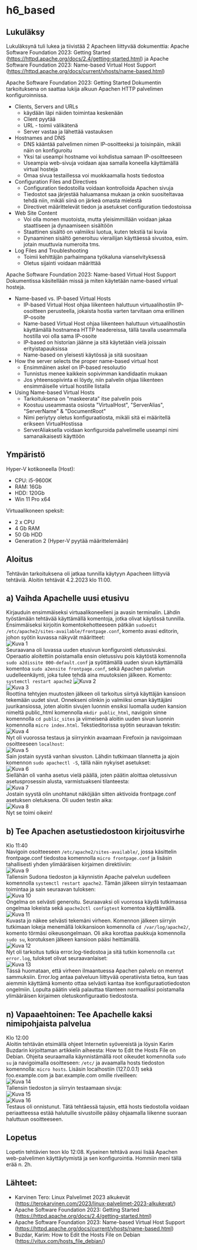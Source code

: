 # h6_based


## Lukuläksy
Lukuläksynä tuli lukea ja tiivistää 2 Apacheen liittyvää dokumenttia: Apache Software Foundation 2023: Getting Started (https://httpd.apache.org/docs/2.4/getting-started.html) ja Apache Software Foundation 2023: Name-based Virtual Host Support (https://httpd.apache.org/docs/current/vhosts/name-based.html)

Apache Software Foundation 2023: Getting Started
Dokumentin tarkoituksena on saattaa lukija alkuun Apachen HTTP palvelimen konfiguroinnissa.
- Clients, Servers and URLs
	- käydään läpi näiden toimintaa keskenään
	- Client pyytää
	- URL - toimii välikätenä
	- Server vastaa ja lähettää vastauksen
- Hostnames and DNS
	- DNS kääntää palvelimen nimen IP-osoitteeksi ja toisinpäin, mikäli näin on konfiguroitu
	- Yksi tai useampi hostname voi kohdistua samaan IP-osoitteeseen
	- Useampia web-sivuja voidaan ajaa samalla koneella käyttämällä virtual hosteja
	- Omaa sivua testaillessa voi muokkaamalla hosts tiedostoa
- Configuration Files and Directives
	- Configuration tiedostoilla voidaan kontrolloida Apachen sivuja 
	- Tiedostot saa järjestää haluamansa mukaan ja onkin suositeltavaa tehdä niin, mikäli siinä on järkeä omasta mielestä
	- Directivet määrittelevät tiedon ja asetukset configuration tiedostoissa
- Web Site Content
	- Voi olla monen muotoista, mutta yleisimmillään voidaan jakaa staattiseen ja dynaamiseen sisältöön
	- Staattinen sisältö on valmiiksi luotua, kuten tekstiä tai kuvia
	- Dynaaminen sisältö generoituu vierailijan käyttäessä sivustoa, esim. jotain muuttuvia numeroita tms.
- Log Files and Troubleshooting
	- Toimii kehittäjän parhaimpana työkaluna vianselvityksessä
	- Oletus sijainti voidaan määrittää

Apache Software Foundation 2023: Name-based Virtual Host Support
Dokumentissa käsitellään missä ja miten käytetään name-based virtual hosteja.
- Name-based vs. IP-based Virtual Hosts
	- IP-based Virtual Host ohjaa liikenteen haluttuun virtuaalihostiin IP-osoitteen perusteella, jokaista hostia varten tarvitaan oma erillinen IP-osoite
	- Name-based Virtual Host ohjaa liikenteen haluttuun virtuaalihostiin käyttämällä hostnamea HTTP headereissa, tällä tavalla useammalla hostilla voi olla sama IP-osoite
	- IP-based on historian jäänne ja sitä käytetään vielä joissain erityistapauksissa
	- Name-based on yleisesti käytössä ja sitä suositaan
- How the server selects the proper name-based virtual host
	- Ensimmäinen askel on IP-based resoluutio
	- Tunnistus menee kaikkein sopivimman kandidaatin mukaan
	- Jos yhteensopivinta ei löydy, niin palvelin ohjaa liikenteen ensimmäiselle virtual hostille listalla
- Using Name-based Virtual Hosts
	- Tarkoituksena on "maskeerata" itse palvelin pois
	- Koostuu useammasta osiosta "VirtualHost", "ServerAlias", "ServerName" & "DocumentRoot"
	- Nimi periytyy oletus konfiguraatiosta, mikäli sitä ei määritellä erikseen VirtualHostissa
	- ServerAliaksella voidaan konfiguroida palvelimelle useampi nimi samanaikaisesti käyttöön
	

## Ympäristö

Hyper-V kotikoneella (Host):

- CPU: i5-9600K
- RAM: 16Gb
- HDD: 120Gb
- Win 11 Pro x64

Virtuaalikoneen speksit:

- 2 x CPU
- 4 Gb RAM
- 50 Gb HDD
- Generation 2 (Hyper-V pyytää määrittelemään)

## Aloitus 
Tehtävän tarkoituksena oli jatkaa tunnilla käytyyn Apacheen liittyviä tehtäviä.
Aloitin tehtävät 4.2.2023 klo 11:00.


## a) Vaihda Apachelle uusi etusivu
Kirjauduin ensimmäiseksi virtuaalikoneelleni ja avasin terminalin. Lähdin työstämään tehtävää käyttämällä komentoja, jotka olivat käytössä tunnilla.
Ensimmäiseksi kirjoitin komentokehotteeseen pätkän ```sudoedit /etc/apache2/sites-available/frontpage.conf```, komento avasi editorin, johon syötin kuvassa näkyvät määritteet:</br>
![Kuva 1](https://user-images.githubusercontent.com/122887740/216758755-d0717008-b563-4260-a13c-1cfdc2300415.png)</br>
Seuraavana oli luvassa uuden etusivun konfigurointi oletussivuksi. Operaatio aloitettiin poistamalla ensin oletussivu pois käytöstä komennolla 
```sudo a2dissite 000-default.conf``` ja syöttämällä uuden sivun käyttämällä komentoa ```sudo a2ensite frontpage.conf```, sekä Apachen palvelun uudelleenkäynti, joka tulee tehdä aina muutoksien jälkeen. Komento: ```systemctl restart apache2```
![Kuva 2](https://user-images.githubusercontent.com/122887740/216759054-e1330500-ff80-4403-8813-6875a27cc35e.png)</br>
![Kuva 3](https://user-images.githubusercontent.com/122887740/216759057-3b32836f-f2fa-48ca-9995-8f8b2a1574d2.png)</br>
Roottina tehtyjen muutosten jälkeen oli tarkoitus siirtyä käyttäjän kansioon tekemään uudet sivut. Onnekseni olinkin jo valmiiksi oman käyttäjäni juurikansiossa, joten aloitin sivujen luonnin ensiksi luomalla uuden kansion nimeltä public_html komennolla ```mkdir public_html```, navigoin sinne komennolla ```cd public_sites``` ja viimeisenä aloitin uuden sivun luonnin komennolla ```micro index.html```. Tekstieditorissa syötin seuraavan tekstin: </br>
![Kuva 4](https://user-images.githubusercontent.com/122887740/216759196-d20c6c8d-6cdc-439d-b652-1fac20fa17ba.png)</br>
Nyt oli vuorossa testaus ja siirryinkin avaamaan Firefoxin ja navigoimaan osoitteeseen ```localhost```: </br>
![Kuva 5](https://user-images.githubusercontent.com/122887740/216760036-ca4afb12-c516-4af0-8a04-2928c186487b.png)</br>
Sain jostain syystä vanhan sivuston. Lähdin tutkimaan tilannetta ja ajoin komennon ```sudo apachectl -S```, tällä näin nykyiset asetukset: </br>
![Kuva 6](https://user-images.githubusercontent.com/122887740/216760135-c68145ff-2699-4a84-917f-7783c52dda49.png)</br>
Siellähän oli vanha asetus vielä päällä, joten päätin aloittaa oletussivun asetusprosessin alusta, varmistuakseni tilanteesta:</br>
![Kuva 7](https://user-images.githubusercontent.com/122887740/216760235-92459afe-8cff-474a-8832-a42d0492ae90.png)</br>
Jostain syystä olin unohtanut näköjään sitten aktivoida frontpage.conf asetuksen oletuksena. Oli uuden testin aika: </br>
![Kuva 8](https://user-images.githubusercontent.com/122887740/216760289-34917a7a-4db2-4bb4-a7c2-3434ed7cfbf6.png)</br>
Nyt se toimi oikein!


## b) Tee Apachen asetustiedostoon kirjoitusvirhe
Klo 11:40</br>
Navigoin osoitteeseen ```/etc/apache2/sites-available/```, jossa käsittelin frontpage.conf tiedostoa komennolla ```micro frontpage.conf``` ja lisäsin tahallisesti yhden ylimääräisen kirjaimen <Directory> direktiiviin: </br>
![Kuva 9](https://user-images.githubusercontent.com/122887740/216760477-cd7fe87e-7eaa-49b6-9a33-59a17ffc5037.png)</br>
Tallensin Sudona tiedoston ja käynnistin Apache palvelun uudelleen komennolla ```systemctl restart apache2```. Tämän jälkeen siirryin testaamaan toimintaa ja sain seuraavan tuloksen: </br>
![Kuva 10](https://user-images.githubusercontent.com/122887740/216760534-05a39c73-6a04-41ae-b7a2-c1c9b0e086b8.png) </br>
Ongelma on selvästi generoitu. Seuraavaksi oli vuorossa käydä tutkimassa ongelmaa lokeista sekä ```apache2ctl configtest``` komentoa käyttämällä. </br>
![Kuva 11](https://user-images.githubusercontent.com/122887740/216760620-1586ab69-5d4b-4408-a1f0-8fde59e1af6d.png) </br>
Kuvasta jo näkee selvästi tekemäni virheen. Komennon jälkeen siirryin tutkimaan lokeja menemällä lokikansioon komennolla ```cd /var/log/apache2/```, komento törmäsi oikeusongelmaan. Oli aika korottaa paukkuja komennolla ```sudo su```, korotuksen jälkeen kansioon pääsi heittämällä. </br>
![Kuva 12](https://user-images.githubusercontent.com/122887740/216760752-e131eb82-fab0-4f6d-a2a0-cfdb09b84497.png) </br>
Nyt oli tarkoitus tutkia error.log-tiedostoa ja sitä tutkin komennolla ```cat error.log```, tulokset olivat seuraavanlaiset: </br>
![Kuva 13](https://user-images.githubusercontent.com/122887740/216760846-1c621ed3-17ac-435e-b7dd-f111629c101e.png) </br>
Tässä huomataan, että virheen ilmaantuessa Apachen palvelu on mennyt sammuksiin. Error.log antaa palveluun liittyvää operatiivista tietoa, kun taas aiemmin käyttämä komento ottaa selvästi kantaa itse konfiguraatiotiedoston ongelmiin. Lopulta päätin vielä palauttaa tilanteen normaaliksi poistamalla ylimääräisen kirjaimen oletuskonfiguraatio tiedostosta.

## n) Vapaaehtoinen: Tee Apachelle kaksi nimipohjaista palvelua
Klo 12:00 </br>
Aloitin tehtävän etsimällä ohjeet Internetin syövereistä ja löysin Karim Buzdarin kirjoittaman artikkelin aiheesta: How to Edit the Hosts File on Debian. Ohjeita seuraamalla käynnistämällä root oikeudet komennolla ```sudo su``` ja navigoimalla osoitteseen: ```/etc/``` ja avaamalla hosts tiedoston komennolla: ```micro hosts```. Lisäsin localhostiin (127.0.0.1) sekä foo.example.com ja bar.example.com omille riveilleen: </br>
![Kuva 14](https://user-images.githubusercontent.com/122887740/216761241-60a840e6-ceb2-4195-b70e-0df20a396ab9.png)</br>
Tallensin tiedoston ja siirryin testaamaan sivuja: </br>
![Kuva 15](https://user-images.githubusercontent.com/122887740/216761249-42011b9b-f1a6-4e57-bb33-235f07d40171.png) </br>
![Kuva 16](https://user-images.githubusercontent.com/122887740/216761253-acc347d3-7a5c-4e27-b559-8ee3f5a7af42.png) </br>
Testaus oli onnistunut. Tätä tehtäessä tajusin, että hosts tiedostolla voidaan periaatteessa estää halutuille sivustoille pääsy ohjaamalla liikenne suoraan haluttuun osoitteeseen.


## Lopetus
Lopetin tehtävien teon klo 12:08. Kyseinen tehtävä avasi lisää Apachen web-palvelimen käyttäytymistä ja sen konfigurointia. Hommiin meni tällä erää n. 2h.

## Lähteet:
- Karvinen Tero: Linux Palvelimet 2023 alkukevät (https://terokarvinen.com/2023/linux-palvelimet-2023-alkukevat/)
- Apache Software Foundation 2023: Getting Started (https://httpd.apache.org/docs/2.4/getting-started.html)
- Apache Software Foundation 2023: Name-based Virtual Host Support (https://httpd.apache.org/docs/current/vhosts/name-based.html)
- Buzdar, Karim: How to Edit the Hosts File on Debian (https://vitux.com/hosts_file_debian/)

